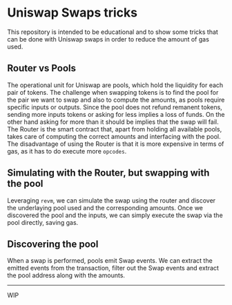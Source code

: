# Uniswap Swaps tricks

This repository is intended to be educational and to show some tricks that can be done with Uniswap swaps in order to reduce the amount of gas used.

## Router vs Pools

The operational unit for Uniswap are pools, which hold the liquidity for each pair of tokens. The challenge when swapping tokens is to find the pool for the pair
we want to swap and also to compute the amounts, as pools require specific inputs or outputs. Since the pool does not refund remanent tokens, sending more inputs
tokens or asking for less implies a loss of funds. On the other hand asking for more than it should be implies that the swap will fail.
The Router is the smart contract that, apart from holding all available pools, takes care of computing the correct amounts and interfacing with the pool.
The disadvantage of using the Router is that it is more expensive in terms of gas, as it has to do execute more `opcodes`.

## Simulating with the Router, but swapping with the pool

Leveraging `revm`, we can simulate the swap using the router and discover the underlaying pool used and the corresponding amounts.
Once we discovered the pool and the inputs, we can simply execute the swap via the pool directly, saving gas.

## Discovering the pool

When a swap is performed, pools emit Swap events. We can extract the emitted events from the transaction, filter out the Swap events and extract the pool address
along with the amounts.



---
WIP
